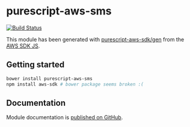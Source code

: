 # purescript-aws-sms

[![Build Status](https://app.wercker.com/status/5909b9e96d1080804b17a28f72f87b6b/s/master)](https://app.wercker.com/project/byKey/5909b9e96d1080804b17a28f72f87b6b)

This module has been generated with [purescript-aws-sdk/gen](https://github.com/purescript-aws-sdk/gen) from the [AWS SDK JS](https://github.com/aws/aws-sdk-js).

## Getting started

```sh
bower install purescript-aws-sms
npm install aws-sdk # bower package seems broken :(
```

## Documentation

Module documentation is [published on GitHub](https://github.com/purescript-aws-sdk/purescript-aws-sms/tree/master/docs).
